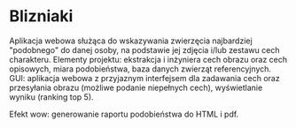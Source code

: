 # Blizniaki

Aplikacja webowa służąca do wskazywania zwierzęcia najbardziej "podobnego" do danej osoby, na podstawie jej zdjęcia i/lub zestawu cech charakteru. Elementy projektu: ekstrakcja i inżyniera cech obrazu oraz cech opisowych, miara podobieństwa, baza danych zwierząt referencyjnych.
GUI: aplikacja webowa z przyjaznym interfejsem dla zadawania cech oraz przesyłania obrazu (możliwe podanie niepełnych cech), wyświetlanie wyniku (ranking top 5).

Efekt wow: generowanie raportu podobieństwa do HTML i pdf.
